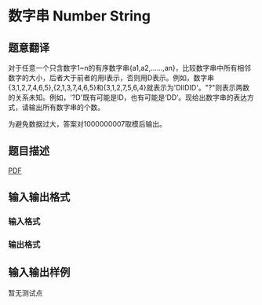 # 数字串 Number String

## 题意翻译

对于任意一个只含数字1~n的有序数字串{a1,a2,……,an}，比较数字串中所有相邻数字的大小，后者大于前者的用I表示，否则用D表示。例如，数字串{3,1,2,7,4,6,5},{2,1,3,7,4,6,5}和{3,1,2,7,5,6,4}就表示为'DIIDID'。"?"则表示两数的关系未知。例如，'?D'既有可能是ID，也有可能是‘DD’。现给出数字串的表达方式，请输出所有数字串的个数。

为避免数据过大，答案对1000000007取模后输出。

## 题目描述

[problemUrl]: https://uva.onlinejudge.org/index.php?option=com_onlinejudge&Itemid=8&category=825&page=show_problem&problem=4525

[PDF](https://uva.onlinejudge.org/external/16/p1650.pdf)

## 输入输出格式

### 输入格式

### 输出格式

## 输入输出样例

暂无测试点

